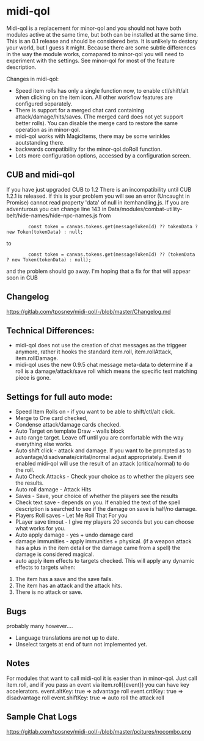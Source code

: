 # midi-qol
Midi-qol is a replacement for minor-qol and you should not have both modules active at the same time, but both can be installed at the same time.
This is an 0.1 release and should be considered beta. It is unlikely to destory your world, but I guess it might.
Because there are some subtle differences in the way the module works, comapared to minor-qol you will need to experiment with the settings.
See minor-qol for most of the feature description.

Changes in midi-qol:
* Speed item rolls has only a single function now, to enable ctl/shift/alt when clicking on the item icon. All other workflow features are configured separately.
* There is support for a merged chat card containing attack/damage/hits/saves. (The merged card does not yet support better rolls). You can disable the merge card to restore the same operation as in minor-qol.
* midi-qol works with MagicItems, there may be some wrinkles aoutstanding there.
* backwards compatibility for the minor-qol.doRoll function.
* Lots more configuration options, accessed by a configuration screen.

## CUB and midi-qol
If you have just upgraded CUB to 1.2 There is an incompatibility until CUB 1.2.1 is released.
If this is your problem you will see an error (Uncaught in Promise) cannot read property 'data' of null in itemhandling.js.
If you are adventurous you can change 
line 143 in Data/modules/combat-utility-belt/hide-names/hide-npc-names.js 
from
```
        const token = canvas.tokens.get(messageTokenId) ?? tokenData ? new Token(tokenData) : null;
```
to
```
        const token = canvas.tokens.get(messageTokenId) ?? (tokenData ? new Token(tokenData) : null);
```
and the problem should go away. I'm hoping that a fix for that will appear soon in CUB

## Changelog
https://gitlab.com/tposney/midi-qol/-/blob/master/Changelog.md


## Technical Differences:
* midi-qol does not use the creation of chat messages as the triggeer anymore, rather it hooks the standard item.roll, item.rollAttack, item.rollDamage.
* midi-qol uses the new 0.9.5 chat message meta-data to determine if a roll is a damage/attack/save roll which means the specific text matching piece is gone.

## Settings for  full auto mode:
* Speed Item Rolls on - if you want to be able to shift/ctl/alt click.
* Merge to One card checked,
* Condense attack/damage cards checked.
* Auto Target on template Draw - walls block
* auto range target. Leave off until you are comfortable with the way everything else works.
* Auto shift click - attack and damage. If you want to be prompted as to advantage/disadvanate/cirital/normal adjust appropriately. Even if enabled midi-qol will use the result of an attack (critica/normal) to do the roll.
* Auto Check Attacks - Check your choice as to whether the players see the results.
* Auto roll damage - Attack Hits
* Saves - Save, your choice of whether the players see the results
* Check text save - depends on you. If enabled the text of the spell description is searched to see if the damage on save is half/no damage.
* Players Roll saves - Let Me Roll That For you
* PLayer save timout - I give my players 20 seconds but you can choose what works for you.
* Auto apply damage - yes + undo damage card
* damage immunities - apply immunities + physical. (if a weapon attack has a plus in the item detail or the damage came from a spell) the damage is considered magical.
* auto apply item effects to targets checked. This will apply any dynamic effects to targets when:
1. The item has a save and the save fails.
2. The item has an attack and the attack hits.
3. There is no attack or save.

## Bugs
probably many however....
* Language translations are not up to date.
* Unselect targets at end of turn not implemented yet.

## Notes
For modules that want to call midi-qol it is easier than in minor-qol.
Just call item.roll, and if you pass an event via item.roll({event}) you can have key accelerators.
event.altKey: true => advantage roll
event.crtlKey: true => disadvantage roll
event.shiftKey: true => auto roll the attack roll

## Sample Chat Logs

https://gitlab.com/tposney/midi-qol/-/blob/master/pcitures/nocombo.png
